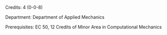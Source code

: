 Credits: 4 (0-0-8)

Department: Department of Applied Mechanics

Prerequisites: EC 50, 12 Credits of Minor Area in Computational Mechanics

